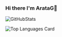 ### Hi there I'm ArataG👋

![GitHubStats](https://github-readme-stats.vercel.app/api?username=ArataG&count_private=true&theme=vue-dark&show_icons=true)

![Top Languages Card](https://github-readme-stats.vercel.app/api/top-langs/?username=ArataG&theme=vue-dark&layout=compact)
<!--
**ArataG/ArataG** is a ✨ _special_ ✨ repository because its `README.md` (this file) appears on your GitHub profile.

Here are some ideas to get you started:

- 🔭 I’m currently working on ...
- 🌱 I’m currently learning ...
- 👯 I’m looking to collaborate on ...
- 🤔 I’m looking for help with ...
- 💬 Ask me about ...
- 📫 How to reach me: ...
- 😄 Pronouns: ...
- ⚡ Fun fact: ...
-->

